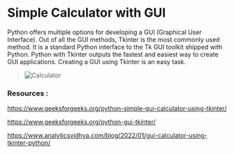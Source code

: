 # Simple Calculator with GUI
Python offers multiple options for developing a GUI (Graphical User Interface). Out of all the GUI methods, Tkinter is the most commonly used method. It is a standard Python interface to the Tk GUI toolkit shipped with Python. Python with Tkinter outputs the fastest and easiest way to create GUI applications. Creating a GUI using Tkinter is an easy task.

>   ![Calculator](https://user-images.githubusercontent.com/78029611/158597023-6573d012-3069-4193-a96f-1b09a2fcd010.PNG)

### **Resources :**
https://www.geeksforgeeks.org/python-simple-gui-calculator-using-tkinter/

https://www.geeksforgeeks.org/python-gui-tkinter/

https://www.analyticsvidhya.com/blog/2022/01/gui-calculator-using-tkinter-python/


